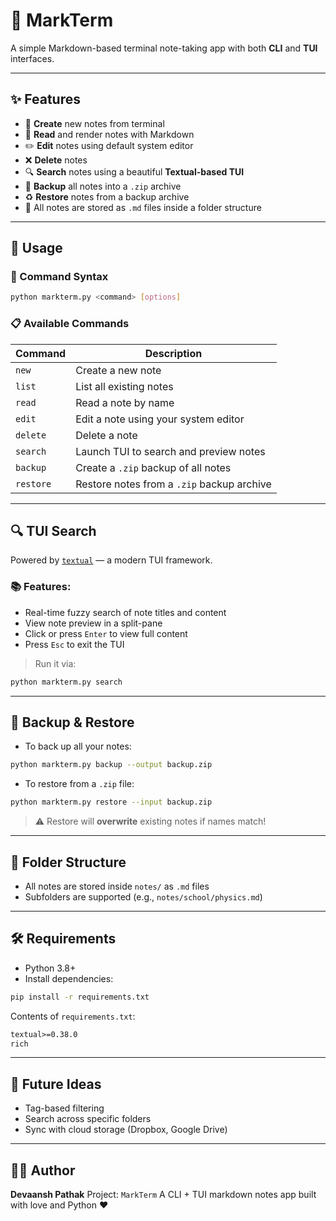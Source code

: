 # 📘 MarkTerm

A simple Markdown-based terminal note-taking app with both **CLI** and **TUI** interfaces.

---

## ✨ Features

* 📝 **Create** new notes from terminal
* 📖 **Read** and render notes with Markdown
* ✏️ **Edit** notes using default system editor
* ❌ **Delete** notes
* 🔍 **Search** notes using a beautiful **Textual-based TUI**
* 💾 **Backup** all notes into a `.zip` archive
* ♻️ **Restore** notes from a backup archive
* 📁 All notes are stored as `.md` files inside a folder structure

---

## 🚀 Usage

### 🔧 Command Syntax

```bash
python markterm.py <command> [options]
```

### 📋 Available Commands

| Command   | Description                                |
| --------- | ------------------------------------------ |
| `new`     | Create a new note                          |
| `list`    | List all existing notes                    |
| `read`    | Read a note by name                        |
| `edit`    | Edit a note using your system editor       |
| `delete`  | Delete a note                              |
| `search`  | Launch TUI to search and preview notes     |
| `backup`  | Create a `.zip` backup of all notes        |
| `restore` | Restore notes from a `.zip` backup archive |

---

## 🔍 TUI Search

Powered by [`textual`](https://github.com/Textualize/textual) — a modern TUI framework.

### 📚 Features:

* Real-time fuzzy search of note titles and content
* View note preview in a split-pane
* Click or press `Enter` to view full content
* Press `Esc` to exit the TUI

> Run it via:

```bash
python markterm.py search
```

---

## 💾 Backup & Restore

* To back up all your notes:

```bash
python markterm.py backup --output backup.zip
```

* To restore from a `.zip` file:

```bash
python markterm.py restore --input backup.zip
```

> ⚠️ Restore will **overwrite** existing notes if names match!

---

## 📁 Folder Structure

* All notes are stored inside `notes/` as `.md` files
* Subfolders are supported (e.g., `notes/school/physics.md`)

---

## 🛠️ Requirements

* Python 3.8+
* Install dependencies:

```bash
pip install -r requirements.txt
```

Contents of `requirements.txt`:

```txt
textual>=0.38.0
rich
```

---

## 📌 Future Ideas

* Tag-based filtering
* Search across specific folders
* Sync with cloud storage (Dropbox, Google Drive)

---

## 🧑‍💻 Author

**Devaansh Pathak**
Project: `MarkTerm`
A CLI + TUI markdown notes app built with love and Python ❤️
 